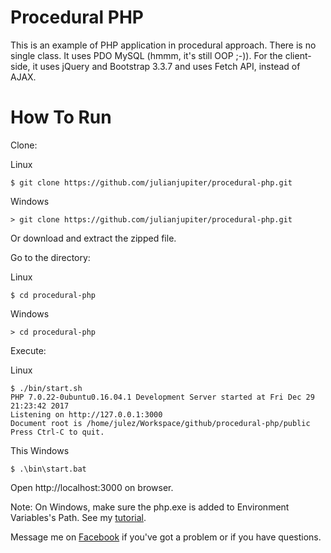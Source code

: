 # Procedural PHP
This is an example of PHP application in procedural approach. There is no single class. It uses PDO MySQL (hmmm, it's still OOP ;-)). For the client-side, it uses jQuery and Bootstrap 3.3.7 and uses Fetch API, instead of AJAX.

# How To Run
Clone:

Linux
```
$ git clone https://github.com/julianjupiter/procedural-php.git
```
Windows
```
> git clone https://github.com/julianjupiter/procedural-php.git
```
Or download and extract the zipped file.

Go to the directory:

Linux
```
$ cd procedural-php
```
Windows
```
> cd procedural-php
```
Execute:

Linux
```
$ ./bin/start.sh
PHP 7.0.22-0ubuntu0.16.04.1 Development Server started at Fri Dec 29 21:23:42 2017
Listening on http://127.0.0.1:3000
Document root is /home/julez/Workspace/github/procedural-php/public
Press Ctrl-C to quit.
```
This
Windows
```
$ .\bin\start.bat
```
Open http://localhost:3000 on browser.


Note: On Windows, make sure the php.exe is added to Environment Variables's Path. See my [tutorial](http://julianjupiter.github.io/blog/installation-of-php-7-on-windows-10/).

Message me on [Facebook](https://www.facebook.com/julianjupiter) if you've got a problem or if you have questions.